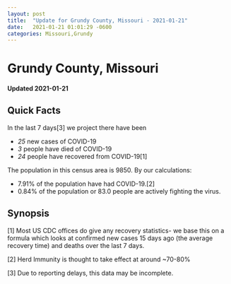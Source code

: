 ```yaml
---
layout: post
title:  "Update for Grundy County, Missouri - 2021-01-21"
date:   2021-01-21 01:01:29 -0600
categories: Missouri,Grundy
---
```


# Grundy County, Missouri
#### Updated 2021-01-21

## Quick Facts

In the last 7 days[3] we project there have been
- *25* new cases of COVID-19
- *3* people have died of COVID-19
- *24* people have recovered from COVID-19[1]

The population in this census area is 9850. By our calculations:
- 7.91% of the population have had COVID-19.[2]
- 0.84% of the population or 83.0 people are actively fighting the virus.

## Synopsis




[1] Most US CDC offices do give any recovery statistics- we base this on a formula which looks at confirmed new cases
15 days ago (the average recovery time) and deaths over the last 7 days.

[2] Herd Immunity is thought to take effect at around ~70-80%

[3] Due to reporting delays, this data may be incomplete.
 
    